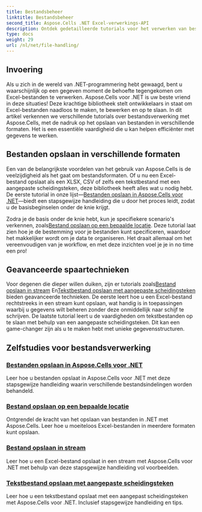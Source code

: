 ```yaml
---
title: Bestandsbeheer
linktitle: Bestandsbeheer
second_title: Aspose.Cells .NET Excel-verwerkings-API
description: Ontdek gedetailleerde tutorials voor het verwerken van bestanden in Aspose.Cells voor .NET, inclusief het opslaan in verschillende formaten, locaties en aangepaste scheidingstekens.
type: docs
weight: 29
url: /nl/net/file-handling/
---
```

## Invoering

Als u zich in de wereld van .NET-programmering hebt gewaagd, bent u waarschijnlijk op een gegeven moment de behoefte tegengekomen om Excel-bestanden te verwerken. Aspose.Cells voor .NET is uw beste vriend in deze situaties! Deze krachtige bibliotheek stelt ontwikkelaars in staat om Excel-bestanden naadloos te maken, te bewerken en op te slaan. In dit artikel verkennen we verschillende tutorials over bestandsverwerking met Aspose.Cells, met de nadruk op het opslaan van bestanden in verschillende formaten. Het is een essentiële vaardigheid die u kan helpen efficiënter met gegevens te werken.

## Bestanden opslaan in verschillende formaten
Een van de belangrijkste voordelen van het gebruik van Aspose.Cells is de veelzijdigheid als het gaat om bestandsformaten. Of u nu een Excel-bestand opslaat als een XLSX, CSV of zelfs een tekstbestand met een aangepaste scheidingsteken, deze bibliotheek heeft alles wat u nodig hebt. De eerste tutorial in onze lijst—[Bestanden opslaan in Aspose.Cells voor .NET](./file-saving-files-in-aspose-cells-for-net/)—biedt een stapsgewijze handleiding die u door het proces leidt, zodat u de basisbeginselen onder de knie krijgt.

 Zodra je de basis onder de knie hebt, kun je specifiekere scenario's verkennen, zoals[Bestand opslaan op een bepaalde locatie](./file-saving-file-to-some-location/). Deze tutorial laat zien hoe je de bestemming voor je bestanden kunt specificeren, waardoor het makkelijker wordt om je data te organiseren. Het draait allemaal om het vereenvoudigen van je workflow, en met deze inzichten voel je je in no time een pro!

## Geavanceerde spaartechnieken
 Voor degenen die dieper willen duiken, zijn er tutorials zoals[Bestand opslaan in stream](./file-saving-file-to-stream/) En[Tekstbestand opslaan met aangepaste scheidingsteken](./file-saving-text-file-with-custom-separator/) bieden geavanceerde technieken. De eerste leert hoe u een Excel-bestand rechtstreeks in een stream kunt opslaan, wat handig is in toepassingen waarbij u gegevens wilt beheren zonder deze onmiddellijk naar schijf te schrijven. De laatste tutorial leert u de vaardigheden om tekstbestanden op te slaan met behulp van een aangepaste scheidingsteken. Dit kan een game-changer zijn als u te maken hebt met unieke gegevensstructuren.

## Zelfstudies voor bestandsverwerking
### [Bestanden opslaan in Aspose.Cells voor .NET](./file-saving-files-in-aspose-cells-for-net/)
Leer hoe u bestanden opslaat in Aspose.Cells voor .NET met deze stapsgewijze handleiding waarin verschillende bestandsindelingen worden behandeld.
### [Bestand opslaan op een bepaalde locatie](./file-saving-file-to-some-location/)
Ontgrendel de kracht van het opslaan van bestanden in .NET met Aspose.Cells. Leer hoe u moeiteloos Excel-bestanden in meerdere formaten kunt opslaan.
### [Bestand opslaan in stream](./file-saving-file-to-stream/)
Leer hoe u een Excel-bestand opslaat in een stream met Aspose.Cells voor .NET met behulp van deze stapsgewijze handleiding vol voorbeelden.
### [Tekstbestand opslaan met aangepaste scheidingsteken](./file-saving-text-file-with-custom-separator/)
Leer hoe u een tekstbestand opslaat met een aangepast scheidingsteken met Aspose.Cells voor .NET. Inclusief stapsgewijze handleiding en tips.